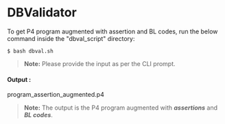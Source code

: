 # DBValidator
To get P4 program augmented with assertion and BL codes, run the below command inside the "dbval_script" directory:

`$ bash dbval.sh`

> **Note:** Please provide the input as per the CLI prompt.

#### Output : 

program_assertion_augmented.p4

> **Note:** The output is the P4 program augmented with ***assertions*** and ***BL codes***.

